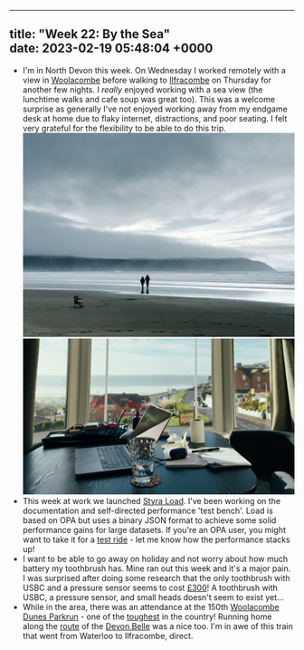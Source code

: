 
---
title: "Week 22: By the Sea"    
date: 2023-02-19 05:48:04 +0000    
---

* I'm in North Devon this week. On Wednesday I worked remotely with a view in [Woolacombe](https://en.wikipedia.org/wiki/Woolacombe) before walking to [Ilfracombe](https://en.wikipedia.org/wiki/Ilfracombe) on Thursday for another few nights. I _really_ enjoyed working with a sea view (the lunchtime walks and cafe soup was great too). This was a welcome surprise as generally I've not enjoyed working away from my endgame desk at home due to flaky internet, distractions, and poor seating. I felt very grateful for the flexibility to be able to do this trip.
  ![woolacombe beach](./beach.jpg)
  ![woolacombe desk](./desk.jpg)
* This week at work we launched [Styra Load](https://www.styra.com/styra-load/). I've been working on the documentation and self-directed performance 'test bench'. Load is based on OPA but uses a binary JSON format to achieve some solid performance gains for large datasets. If you're an OPA user, you might want to take it for a [test ride](https://www.styra.com/free-trial-14/) - let me know how the performance stacks up!
* I want to be able to go away on holiday and not worry about how much battery my toothbrush has. Mine ran out this week and it's a major pain. I was surprised after doing some research that the only toothbrush with USBC and a pressure sensor seems to cost [£300](https://www.philips.co.uk/c-e/pe/electric-toothbrushes/sonicare/prestige-9900.html#!)! A toothbrush with USBC, a pressure sensor, and small heads doesn't seem to exist yet...
* While in the area, there was an attendance at the 150th [Woolacombe Dunes Parkrun](https://www.parkrun.org.uk/woolacombedunes/results/150/) - one of the [toughest](https://outsideandactive.com/articles/the-toughest-parkrun-in-the-world-probably) in the country! Running home along the [route](https://en.wikipedia.org/wiki/Ilfracombe_branch_line#/media/File:Ilfracombe_1874_01.png) of the [Devon Belle](https://en.wikipedia.org/wiki/Devon_Belle) was a nice too. I'm in awe of this train that went from Waterloo to Ilfracombe, direct.